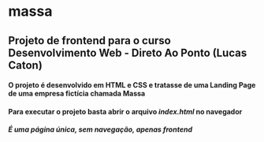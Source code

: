 # massa

## Projeto de frontend para o curso Desenvolvimento Web - Direto Ao Ponto (Lucas Caton)

#### O projeto é desenvolvido em HTML e CSS e tratasse de uma Landing Page de uma empresa fictícia chamada **Massa**

#### Para executar o projeto basta abrir o arquivo *index.html* no navegador

##### É uma página única, sem navegação, apenas frontend
